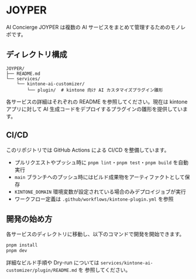 # JOYPER

AI Concierge JOYPER は複数の AI サービスをまとめて管理するためのモノレポです。

## ディレクトリ構成

```
JOYPER/
├── README.md
└── services/
    └── kintone-ai-customizer/
        └── plugin/  # kintone 向け AI カスタマイズプラグイン雛形
```

各サービスの詳細はそれぞれの README を参照してください。現在は kintone アプリに対して
AI 生成コードをデプロイするプラグインの雛形を提供しています。

## CI/CD

このリポジトリでは GitHub Actions による CI/CD を整備しています。

- プルリクエストやプッシュ時に `pnpm lint`・`pnpm test`・`pnpm build` を自動実行
- `main` ブランチへのプッシュ時にはビルド成果物をアーティファクトとして保存
- `KINTONE_DOMAIN` 環境変数が設定されている場合のみデプロイジョブが実行
- ワークフロー定義は `.github/workflows/kintone-plugin.yml` を参照

## 開発の始め方

各サービスのディレクトリに移動し、以下のコマンドで開発を開始できます。

```bash
pnpm install
pnpm dev
```

詳細なビルド手順や Dry-run については `services/kintone-ai-customizer/plugin/README.md` を
参照してください。
